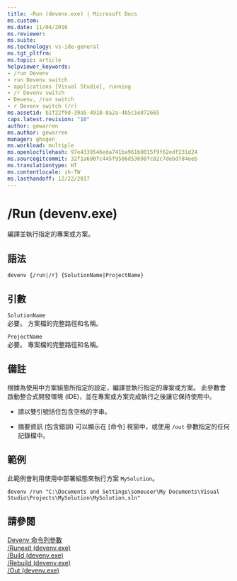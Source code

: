 ```yaml
---
title: -Run (devenv.exe) | Microsoft Docs
ms.custom: 
ms.date: 11/04/2016
ms.reviewer: 
ms.suite: 
ms.technology: vs-ide-general
ms.tgt_pltfrm: 
ms.topic: article
helpviewer_keywords:
- /run Devenv
- run Devenv switch
- applications [Visual Studio], running
- /r Devenv switch
- Devenv, /run switch
- r Devenv switch (/r)
ms.assetid: b1f22f9d-39a5-4918-8a2a-4b5c1e872665
caps.latest.revision: "10"
author: gewarren
ms.author: gewarren
manager: ghogen
ms.workload: multiple
ms.openlocfilehash: 97e4339546eda741ba961b0015f9f62edf231d24
ms.sourcegitcommit: 32f1a690fc445f9586d53698fc82c7debd784eeb
ms.translationtype: HT
ms.contentlocale: zh-TW
ms.lasthandoff: 12/22/2017
---
```

# <a name="run-devenvexe"></a>/Run (devenv.exe)
編譯並執行指定的專案或方案。  
  
## <a name="syntax"></a>語法  
  
```  
devenv {/run|/r} {SolutionName|ProjectName}  
```  
  
## <a name="arguments"></a>引數  
 `SolutionName`  
 必要。 方案檔的完整路徑和名稱。  
  
 `ProjectName`  
 必要。 專案檔的完整路徑和名稱。  
  
## <a name="remarks"></a>備註  
 根據為使用中方案組態所指定的設定，編譯並執行指定的專案或方案。 此參數會啟動整合式開發環境 (IDE)，並在專案或方案完成執行之後讓它保持使用中。  
  
-   請以雙引號括住包含空格的字串。  
  
-   摘要資訊 (包含錯誤) 可以顯示在 [命令] 視窗中，或使用 `/out` 參數指定的任何記錄檔中。  
  
## <a name="example"></a>範例  
 此範例會利用使用中部署組態來執行方案 `MySolution`。  
  
```  
devenv /run "C:\Documents and Settings\someuser\My Documents\Visual Studio\Projects\MySolution\MySolution.sln"  
```  
  
## <a name="see-also"></a>請參閱  
 [Devenv 命令列參數](../../ide/reference/devenv-command-line-switches.md)   
 [/Runexit (devenv.exe)](../../ide/reference/runexit-devenv-exe.md)   
 [/Build (devenv.exe)](../../ide/reference/build-devenv-exe.md)   
 [/Rebuild (devenv.exe)](../../ide/reference/rebuild-devenv-exe.md)   
 [/Out (devenv.exe)](../../ide/reference/out-devenv-exe.md)